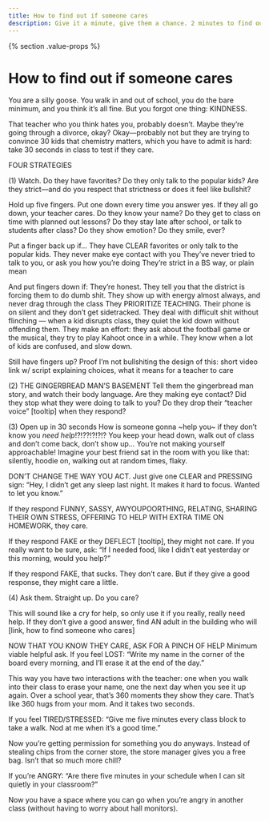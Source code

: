 ```yaml
---
title: How to find out if someone cares
description: Give it a minute, give them a chance. 2 minutes to find out could make every hour with them 100% better.
---
```


{% section .value-props %}

# How to find out if someone cares

You are a silly goose. You walk in and out of school, you do the bare minimum, and you think it’s all fine. But you forgot one thing: KINDNESS. 

That teacher who you think hates you, probably doesn’t. Maybe they’re going through a divorce, okay? Okay—probably not but they are trying to convince 30 kids that chemistry matters, which you have to admit is hard: take 30 seconds in class to test if they care. 

FOUR STRATEGIES

(1) Watch.
Do they have favorites? Do they only talk to the popular kids? Are they strict—and do you respect that strictness or does it feel like bullshit?

Hold up five fingers. Put one down every time you answer yes. If they all go down, your teacher cares.
Do they know your name? 
Do they get to class on time with planned out lessons?
Do they stay late after school, or talk to students after class?
Do they show emotion? Do they smile, ever? 

Put a finger back up if… 
They have CLEAR favorites or only talk to the popular kids.
They never make eye contact with you
They’ve never tried to talk to you, or ask you how you’re doing
They’re strict in a BS way, or plain mean

And put fingers down if:
They’re honest. They tell you that the district is forcing them to do dumb shit. 
They show up with energy almost always, and never drag through the class
They PRIORITIZE TEACHING. Their phone is on silent and they don’t get sidetracked.
They deal with difficult shit without flinching — when a kid disrupts class, they quiet the kid down without offending them.
They make an effort: they ask about the football game or the musical, they try to play Kahoot once in a while. 
They know when a lot of kids are confused, and slow down. 

Still have fingers up? Proof I’m not bullshiting the design of this: short video link w/ script explaining choices, what it means for a teacher to care

(2) THE GINGERBREAD MAN’S BASEMENT 
Tell them the gingerbread man story, and watch their body language. Are they making eye contact? Did they stop what they were doing to talk to you? Do they drop their “teacher voice” [tooltip] when they respond?

(3) Open up in 30 seconds
How is someone gonna ~help you~ if they don’t know you *need help*!?!??!?!?!? You keep your head down, walk out of class and don’t come back, don’t show up… You’re not making yourself approachable! Imagine your best friend sat in the room with you like that: silently, hoodie on, walking out at random times, flaky.

DON’T CHANGE THE WAY YOU ACT. Just give one CLEAR and PRESSING sign: “Hey, I didn’t get any sleep last night. It makes it hard to focus. Wanted to let you know.” 

If they respond FUNNY, SASSY, AWYOUPOORTHING, RELATING, SHARING THEIR OWN STRESS, OFFERING TO HELP WITH EXTRA TIME ON HOMEWORK, they care. 

If they respond FAKE or they DEFLECT [tooltip], they might not care. If you really want to be sure, ask: “If I needed food, like I didn’t eat yesterday or this morning, would you help?”

If they respond FAKE, that sucks. They don’t care. But if they give a good response, they might care a little.

(4) Ask them. 
Straight up. Do you care? 

This will sound like a cry for help, so only use it if you really, really need help. If they don’t give a good answer, find AN adult in the building who will [link, how to find someone who cares]

NOW THAT YOU KNOW THEY CARE, ASK FOR A PINCH OF HELP
Minimum viable helpful ask. 
If you feel LOST: “Write my name in the corner of the board every morning, and I’ll erase it at the end of the day.” 

This way you have two interactions with the teacher: one when you walk into their class to erase your name, one the next day when you see it up again. Over a school year, that’s 360 moments they show they care. That’s like 360 hugs from your mom. And it takes two seconds.


If you feel TIRED/STRESSED: “Give me five minutes every class block to take a walk. Nod at me when it’s a good time.”

Now you’re getting permission for something you do anyways. Instead of stealing chips from the corner store, the store manager gives you a free bag. Isn’t that so much more chill?


If you’re ANGRY: “Are there five minutes in your schedule when I can sit quietly in your classroom?”

Now you have a space where you can go when you’re angry in another class (without having to worry about hall monitors).
